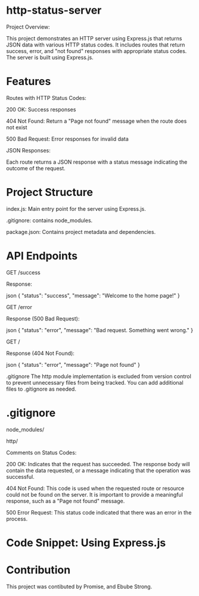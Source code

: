 ﻿# http-status-server

Project Overview:

This project demonstrates an HTTP server using Express.js that returns JSON data with various HTTP status codes. It includes routes that return success, error, and "not found" responses with appropriate status codes. The server is built using Express.js.

# Features

Routes with HTTP Status Codes:

200 OK: Success responses

404 Not Found: Return a "Page not found" message when the route does not exist

500 Bad Request: Error responses for invalid data

JSON Responses:

Each route returns a JSON response with a status message indicating the outcome of the request.

# Project Structure

index.js: Main entry point for the server using Express.js.

.gitignore: contains node_modules.

package.json: Contains project metadata and dependencies.

# API Endpoints
GET /success

Response:

json
{ "status": "success", "message": "Welcome to the home page!" }

GET /error

Response (500 Bad Request):

json
{ "status": "error", "message": "Bad request. Something went wrong." }

GET /

Response (404 Not Found):

json
{ "status": "error", "message": "Page not found" }

.gitignore
The http module implementation is excluded from version control to prevent unnecessary files from being tracked. You can add additional files to .gitignore as needed.

# .gitignore
node_modules/

http/

Comments on Status Codes:

200 OK: Indicates that the request has succeeded. 
The response body will contain the data requested, or a message indicating that the operation was successful.

404 Not Found: This code is used when the requested route or resource could not be found on the server.
It is important to provide a meaningful response, such as a "Page not found" message.

500 Error Request: This status code indicated that there was an error in the process.


# Code Snippet: Using Express.js

# Contribution
This project was contibuted by Promise, and Ebube Strong. 
